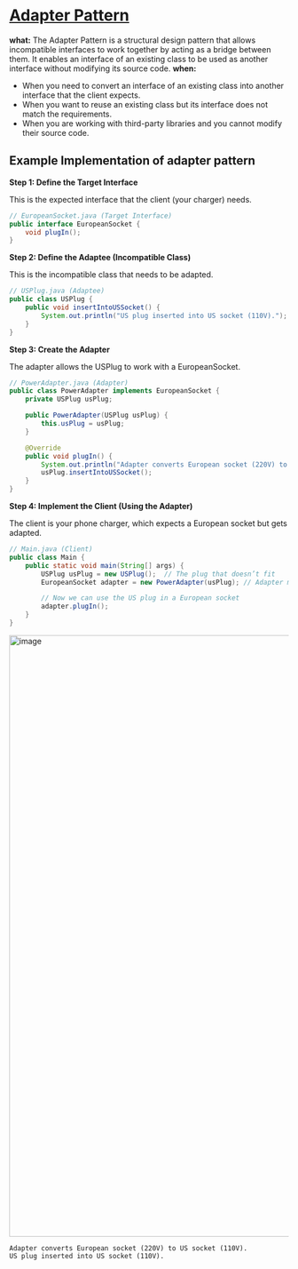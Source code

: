 # [Adapter Pattern](https://github.com/Khair9/Year-2-CompSci-Notes/blob/main/OOSE2/Design%20Patterns.md)
**what:**
The Adapter Pattern is a structural design pattern that allows incompatible interfaces to work together by acting as a bridge between them. It enables an interface of an existing class to be used as another interface without modifying its source code.
**when:**
- When you need to convert an interface of an existing class into another interface that the client expects.
- When you want to reuse an existing class but its interface does not match the requirements.
- When you are working with third-party libraries and you cannot modify their source code.
## Example Implementation of adapter pattern
**Step 1: Define the Target Interface**

This is the expected interface that the client (your charger) needs.
```java
// EuropeanSocket.java (Target Interface)
public interface EuropeanSocket {
    void plugIn();
}

```
**Step 2: Define the Adaptee (Incompatible Class)**

This is the incompatible class that needs to be adapted.
```java
// USPlug.java (Adaptee)
public class USPlug {
    public void insertIntoUSSocket() {
        System.out.println("US plug inserted into US socket (110V).");
    }
}

```
**Step 3: Create the Adapter**

The adapter allows the USPlug to work with a EuropeanSocket.
```java
// PowerAdapter.java (Adapter)
public class PowerAdapter implements EuropeanSocket {
    private USPlug usPlug;

    public PowerAdapter(USPlug usPlug) {
        this.usPlug = usPlug;
    }

    @Override
    public void plugIn() {
        System.out.println("Adapter converts European socket (220V) to US socket (110V).");
        usPlug.insertIntoUSSocket();
    }
}

```
**Step 4: Implement the Client (Using the Adapter)**

The client is your phone charger, which expects a European socket but gets adapted.
```java
// Main.java (Client)
public class Main {
    public static void main(String[] args) {
        USPlug usPlug = new USPlug();  // The plug that doesn’t fit
        EuropeanSocket adapter = new PowerAdapter(usPlug); // Adapter makes it compatible

        // Now we can use the US plug in a European socket
        adapter.plugIn();
    }
}
```

<img width="1083" alt="image" src="https://github.com/user-attachments/assets/e166eede-d94a-4c38-b16b-234195dfe09d" />


```
Adapter converts European socket (220V) to US socket (110V).
US plug inserted into US socket (110V).

```
